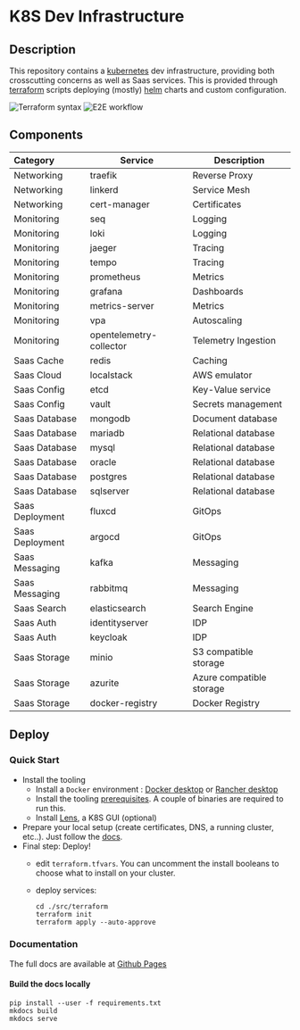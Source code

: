# K8S Dev Infrastructure

## Description

This repository contains a [kubernetes](https://kubernetes.io/) dev infrastructure, providing both crosscutting concerns as well as Saas services. This is provided through [terraform](https://www.terraform.io/) scripts deploying (mostly) [helm](https://helm.sh/) charts and custom configuration.

![Terraform syntax](https://github.com/bravecobra/k8s-dev-infrastructure/actions/workflows/build.yml/badge.svg)
![E2E workflow](https://github.com/bravecobra/k8s-dev-infrastructure/actions/workflows/e2e.yml/badge.svg)

## Components

| Category        | Service                 | Description              |
| :-------------- | ----------------------- | ------------------------ |
| Networking      | traefik                 | Reverse Proxy            |
| Networking      | linkerd                 | Service Mesh             |
| Networking      | cert-manager            | Certificates             |
| Monitoring      | seq                     | Logging                  |
| Monitoring      | loki                    | Logging                  |
| Monitoring      | jaeger                  | Tracing                  |
| Monitoring      | tempo                   | Tracing                  |
| Monitoring      | prometheus              | Metrics                  |
| Monitoring      | grafana                 | Dashboards               |
| Monitoring      | metrics-server          | Metrics                  |
| Monitoring      | vpa                     | Autoscaling              |
| Monitoring      | opentelemetry-collector | Telemetry Ingestion      |
| Saas Cache      | redis                   | Caching                  |
| Saas Cloud      | localstack              | AWS emulator             |
| Saas Config     | etcd                    | Key-Value service        |
| Saas Config     | vault                   | Secrets management       |
| Saas Database   | mongodb                 | Document database        |
| Saas Database   | mariadb                 | Relational database      |
| Saas Database   | mysql                   | Relational database      |
| Saas Database   | oracle                  | Relational database      |
| Saas Database   | postgres                | Relational database      |
| Saas Database   | sqlserver               | Relational database      |
| Saas Deployment | fluxcd                  | GitOps                   |
| Saas Deployment | argocd                  | GitOps                   |
| Saas Messaging  | kafka                   | Messaging                |
| Saas Messaging  | rabbitmq                | Messaging                |
| Saas Search     | elasticsearch           | Search Engine            |
| Saas Auth       | identityserver          | IDP                      |
| Saas Auth       | keycloak                | IDP                      |
| Saas Storage    | minio                   | S3 compatible storage    |
| Saas Storage    | azurite                 | Azure compatible storage |
| Saas Storage    | docker-registry         | Docker Registry          |

## Deploy

### Quick Start

- Install the tooling
  - Install a `Docker` environment : [Docker desktop](https://www.docker.com/products/docker-desktop/) or [Rancher desktop](https://rancherdesktop.io/)
  - Install the tooling [prerequisites](https://bravecobra.github.io/k8s-dev-infrastructure/preparation/). A couple of binaries are required to run this.
  - Install [Lens](https://k8slens.dev/), a K8S GUI (optional)
- Prepare your local setup (create certificates, DNS, a running cluster, etc..). Just follow the [docs](https://bravecobra.github.io/k8s-dev-infrastructure/installation-terraform/).
- Final step: Deploy!
  - edit `terraform.tfvars`. You can uncomment the install booleans to choose what to install on your cluster.
  - deploy services:

    ```shell
    cd ./src/terraform
    terraform init
    terraform apply --auto-approve
    ```

### Documentation

The full docs are available at [Github Pages](https://bravecobra.github.io/k8s-dev-infrastructure/)

#### Build the docs locally

```shell
pip install --user -f requirements.txt
mkdocs build
mkdocs serve
```
